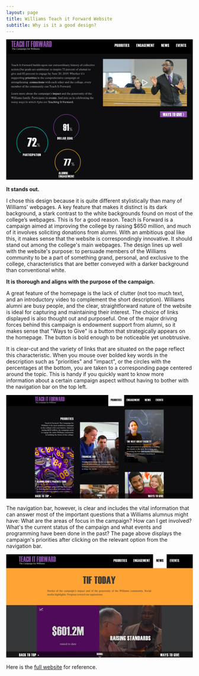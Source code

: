 ```yaml
---
layout: page
title: Williams Teach it Forward Website
subtitle: Why is it a good design?
---
```


![Teach it Forward home](/img/teachitfwd.png)

**It stands out.**

I chose this design because it is quite different stylistically than many of Williams' webpages. A key feature that makes it distinct is its dark background, a stark contrast to the white backgrounds found on most of the college’s webpages.  This is for a good reason. Teach is Forward is a campaign aimed at improving the college by raising $650 million, and much of it involves soliciting donations from alumni. With an ambitious goal like this, it makes sense that the website is correspondingly innovative. It should stand out among the college's main webpages. The design lines up well with the website's purpose: to persuade members of the Williams community to be a part of something grand, personal, and exclusive to the college, characteristics that are better conveyed with a darker background than conventional white.  

**It is thorough and aligns with the purpose of the campaign.**

A great feature of the homepage is the lack of clutter (not too much text, and an introductory video to complement the short description). Williams alumni are busy people, and the clear, straightforward nature of the website is ideal for capturing and maintaining their interest. The choice of links displayed is also thought out and purposeful. One of the major driving forces behind this campaign is endowment support from alumni, so it makes sense that "Ways to Give" is a button that strategically appears on the homepage. The button is bold enough to be noticeable yet unobtrusive. 

It is clear-cut and the variety of links that are situated on the page reflect this characteristic. When you mouse over bolded key words in the description such as "priorities" and "impact", or the circles with the percentages at the bottom, you are taken to a corresponding page centered around the topic. This is handy if you quickly want to know more information about a certain campaign aspect without having to bother with the navigation bar on the top left.

![Teach it Forward priorities](/img/teachitfwd1.png)

The navigation bar, however, is clear and includes the vital information that can answer most of the important questions that a Williams alumnus might have: What are the areas of focus in the campaign? How can I get involved? What's the current status of the campaign and what events and programming have been done in the past? The page above displays the campaign's priorities after clicking on the relevant option from the navigation bar.  

![Teach it Forward news](/img/teachitfwd2.png)

Here is the [full website](https://teachitforward.williams.edu/) for reference.




